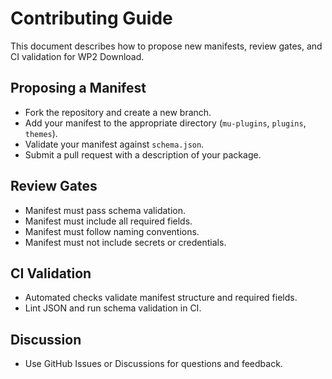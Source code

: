# Contributing Guide

This document describes how to propose new manifests, review gates, and CI validation for WP2 Download.

## Proposing a Manifest
- Fork the repository and create a new branch.
- Add your manifest to the appropriate directory (`mu-plugins`, `plugins`, `themes`).
- Validate your manifest against `schema.json`.
- Submit a pull request with a description of your package.

## Review Gates
- Manifest must pass schema validation.
- Manifest must include all required fields.
- Manifest must follow naming conventions.
- Manifest must not include secrets or credentials.

## CI Validation
- Automated checks validate manifest structure and required fields.
- Lint JSON and run schema validation in CI.

## Discussion
- Use GitHub Issues or Discussions for questions and feedback.
